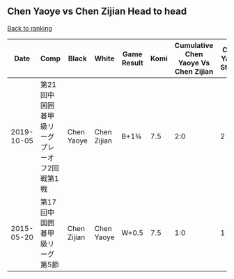 ## Chen Yaoye vs Chen Zijian Head to head

[Back to ranking](../../index.md)




| **Date** | **Comp** | **Black** | **White** | **Game Result** | **Komi** | **Cumulative Chen Yaoye Vs Chen Zijian** | **Chen Yaoye Streak** | **Chen Zijian Streak** | 
| --- | --- | --- | --- | --- | --- | --- | --- | --- |
| 2019-10-05 | 第21回中国囲碁甲級リーグプレーオフ2回戦第1戦 | Chen Yaoye | Chen Zijian | B+1¾ | 7.5 | 2:0 | 2 | 0 | 
| 2015-05-20 | 第17回中国囲碁甲級リーグ第5節 | Chen Zijian | Chen Yaoye | W+0.5 | 7.5 | 1:0 | 1 | 0 |




